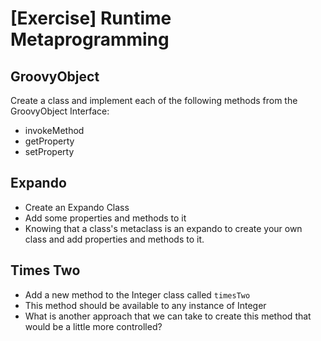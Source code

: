 # [Exercise] Runtime Metaprogramming

## GroovyObject
Create a class and implement each of the following methods from the GroovyObject Interface:
* invokeMethod
* getProperty
* setProperty

## Expando
* Create an Expando Class
* Add some properties and methods to it
* Knowing that a class's metaclass is an expando to create your own class and add properties and methods to it.

## Times Two
* Add a new method to the Integer class called `timesTwo`
* This method should be available to any instance of Integer
* What is another approach that we can take to create this method that would be a little more controlled?